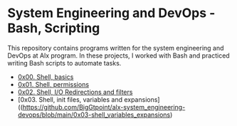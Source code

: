 # System Engineering and DevOps - Bash, Scripting

This repository contains programs written for the system engineering and DevOps at Alx program. In these projects, I worked with Bash and practiced writing Bash scripts to automate tasks.

+ [0x00. Shell, basics](https://github.com/BigGtpoint/alx-system_engineering-devops/blob/main/0x00-shell_basics)
+ [0x01. Shell, permissions](https://github.com/BigGtpoint/alx-system_engineering-devops/blob/main/0x01-shell_permissions)
+ [0x02. Shell, I/O Redirections and filters](https://github.com/BigGtpoint/alx-system_engineering-devops/blob/main/0x02-shell_redirections)
+ [0x03. Shell, init files, variables and expansions]((https://github.com/BigGtpoint/alx-system_engineering-devops/blob/main/0x03-shell_variables_expansions)
